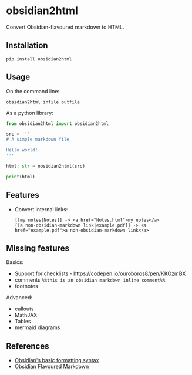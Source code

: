 # obsidian2html

Convert Obsidian-flavoured markdown to HTML.

## Installation

```
pip install obsidian2html
```

## Usage

On the command line:

```
obsidian2html infile outfile
```

As a python library:

```python
from obsidian2html import obsidian2html

src = '''
# A simple markdown file

Hello world!
'''

html: str = obsidian2html(src)

print(html)
```

## Features

 - Convert internal links:
   ```
   [[my notes|Notes]] -> <a href="Notes.html">my notes</a>
   [[a non-obsidian-markdown link|example.pdf]] -> <a href="example.pdf">a non-obsidian-markdown link</a>

   ```

## Missing features

Basics:

 - Support for checklists - https://codepen.io/ouroboros8/pen/KKOzmBX
 - comments `%%this is an obsidian markdown inline comment%%`
 - footnotes

Advanced:

 - callouts
 - MathJAX
 - Tables
 - mermaid diagrams

## References

 - [Obsidian's basic formatting syntax](https://help.obsidian.md/Editing+and+formatting/Basic+formatting+syntax)
 - [Obsidian Flavoured Markdown](https://help.obsidian.md/Editing+and+formatting/Obsidian+Flavored+Markdown)
